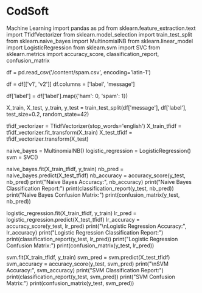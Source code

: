 # CodSoft
Machine Learning 
import pandas as pd
from sklearn.feature_extraction.text import TfidfVectorizer
from sklearn.model_selection import train_test_split
from sklearn.naive_bayes import MultinomialNB
from sklearn.linear_model import LogisticRegression
from sklearn.svm import SVC
from sklearn.metrics import accuracy_score, classification_report, confusion_matrix

df = pd.read_csv('/content/spam.csv', encoding='latin-1')

df = df[['v1', 'v2']]
df.columns = ['label', 'message']

df['label'] = df['label'].map({'ham': 0, 'spam': 1})

X_train, X_test, y_train, y_test = train_test_split(df['message'], df['label'], test_size=0.2, random_state=42)

tfidf_vectorizer = TfidfVectorizer(stop_words='english')
X_train_tfidf = tfidf_vectorizer.fit_transform(X_train)
X_test_tfidf = tfidf_vectorizer.transform(X_test)

naive_bayes = MultinomialNB()
logistic_regression = LogisticRegression()
svm = SVC()

naive_bayes.fit(X_train_tfidf, y_train)
nb_pred = naive_bayes.predict(X_test_tfidf)
nb_accuracy = accuracy_score(y_test, nb_pred)
print("Naive Bayes Accuracy:", nb_accuracy)
print("Naive Bayes Classification Report:")
print(classification_report(y_test, nb_pred))
print("Naive Bayes Confusion Matrix:")
print(confusion_matrix(y_test, nb_pred))

logistic_regression.fit(X_train_tfidf, y_train)
lr_pred = logistic_regression.predict(X_test_tfidf)
lr_accuracy = accuracy_score(y_test, lr_pred)
print("\nLogistic Regression Accuracy:", lr_accuracy)
print("Logistic Regression Classification Report:")
print(classification_report(y_test, lr_pred))
print("Logistic Regression Confusion Matrix:")
print(confusion_matrix(y_test, lr_pred))

svm.fit(X_train_tfidf, y_train)
svm_pred = svm.predict(X_test_tfidf)
svm_accuracy = accuracy_score(y_test, svm_pred)
print("\nSVM Accuracy:", svm_accuracy)
print("SVM Classification Report:")
print(classification_report(y_test, svm_pred))
print("SVM Confusion Matrix:")
print(confusion_matrix(y_test, svm_pred))

